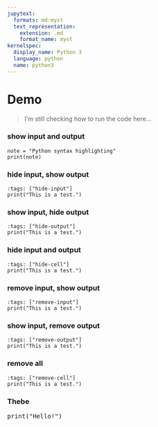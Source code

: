 ```yaml
---
jupytext:
  formats: md:myst
  text_representation:
    extension: .md
    format_name: myst
kernelspec:
  display_name: Python 3
  language: python
  name: python3
---
```


# Demo 

<blockquote>
    I'm still checking how to run the code here...
</blockquote>

<!-- show input and output -->
### show input and output
```{code-cell} ipython3
note = "Python syntax highlighting"
print(note)
```

### hide input, show output
<!-- hide input, show output -->
```{code-cell} ipython3
:tags: ["hide-input"]
print("This is a test.")
```

### show input, hide output
<!-- show input, hide output -->
```{code-cell} ipython3
:tags: ["hide-output"]
print("This is a test.")
```

### hide input and output
<!-- hide input and output -->
```{code-cell} ipython3
:tags: ["hide-cell"]
print("This is a test.")
```

### remove input, show output
<!-- remove input, show output -->
```{code-cell} ipython3
:tags: ["remove-input"]
print("This is a test.")
```

### show input, remove output
<!-- show input, remove output -->
```{code-cell} ipython3
:tags: ["remove-output"]
print("This is a test.")
```

### remove all
<!-- remove all -->
```{code-cell} ipython3
:tags: ["remove-cell"]
print("This is a test.")
```

### Thebe
<!-- Configure and load Thebe !-->
<script type="text/x-thebe-config">
  {
      requestKernel: true,
      mountActivateWidget: true,
      mountStatusWidget: true,
      binderOptions: {
      repo: "binder-examples/requirements",
      },
  }
</script>

<script src="https://unpkg.com/thebe@latest/lib/index.js"></script>

<pre data-executable="true" data-language="python">print("Hello!")</pre>

<div class="thebe-activate"></div>
<div class="thebe-status"></div>


